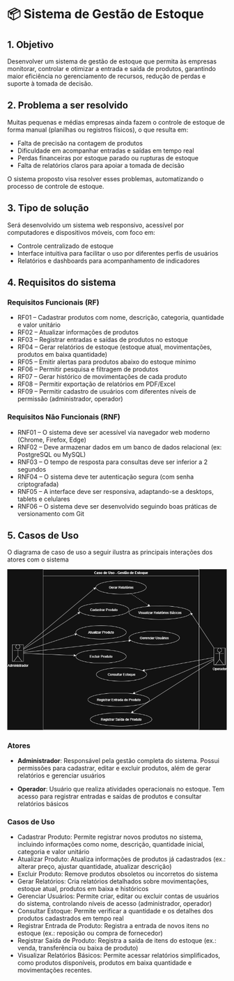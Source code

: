 # 📦 Sistema de Gestão de Estoque

## 1. Objetivo

Desenvolver um sistema de gestão de estoque que permita às empresas monitorar, controlar e otimizar a entrada e saída de produtos, garantindo maior eficiência no gerenciamento de recursos, redução de perdas e suporte à tomada de decisão.

## 2. Problema a ser resolvido

Muitas pequenas e médias empresas ainda fazem o controle de estoque de forma manual (planilhas ou registros físicos), o que resulta em:

- Falta de precisão na contagem de produtos
- Dificuldade em acompanhar entradas e saídas em tempo real
- Perdas financeiras por estoque parado ou rupturas de estoque
- Falta de relatórios claros para apoiar a tomada de decisão

O sistema proposto visa resolver esses problemas, automatizando o processo de controle de estoque.

## 3. Tipo de solução

Será desenvolvido um sistema web responsivo, acessível por computadores e dispositivos móveis, com foco em:

- Controle centralizado de estoque
- Interface intuitiva para facilitar o uso por diferentes perfis de usuários
- Relatórios e dashboards para acompanhamento de indicadores

## 4. Requisitos do sistema
### Requisitos Funcionais (RF)

- RF01 – Cadastrar produtos com nome, descrição, categoria, quantidade e valor unitário
- RF02 – Atualizar informações de produtos
- RF03 – Registrar entradas e saídas de produtos no estoque
- RF04 – Gerar relatórios de estoque (estoque atual, movimentações, produtos em baixa quantidade)
- RF05 – Emitir alertas para produtos abaixo do estoque mínimo
- RF06 – Permitir pesquisa e filtragem de produtos
- RF07 – Gerar histórico de movimentações de cada produto
- RF08 – Permitir exportação de relatórios em PDF/Excel
- RF09 – Permitir cadastro de usuários com diferentes níveis de permissão (administrador, operador)

### Requisitos Não Funcionais (RNF)

- RNF01 – O sistema deve ser acessível via navegador web moderno (Chrome, Firefox, Edge)
- RNF02 – Deve armazenar dados em um banco de dados relacional (ex: PostgreSQL ou MySQL)
- RNF03 – O tempo de resposta para consultas deve ser inferior a 2 segundos
- RNF04 – O sistema deve ter autenticação segura (com senha criptografada)
- RNF05 – A interface deve ser responsiva, adaptando-se a desktops, tablets e celulares
- RNF06 – O sistema deve ser desenvolvido seguindo boas práticas de versionamento com Git

## 5. Casos de Uso

O diagrama de caso de uso a seguir ilustra as principais interações dos atores com o sistema

![Diagrama de Caso de Uso](assets/casos_de_uso.png)

### Atores

- **Administrador**: Responsável pela gestão completa do sistema. Possui permissões para cadastrar, editar e excluir produtos, além de gerar relatórios e gerenciar usuários

- **Operador**: Usuário que realiza atividades operacionais no estoque. Tem acesso para registrar entradas e saídas de produtos e consultar relatórios básicos

### Casos de Uso

- Cadastrar Produto: Permite registrar novos produtos no sistema, incluindo informações como nome, descrição, quantidade inicial, categoria e valor unitário
- Atualizar Produto: Atualiza informações de produtos já cadastrados (ex.: alterar preço, ajustar quantidade, atualizar descrição)
- Excluir Produto: Remove produtos obsoletos ou incorretos do sistema
- Gerar Relatórios: Cria relatórios detalhados sobre movimentações, estoque atual, produtos em baixa e históricos
- Gerenciar Usuários: Permite criar, editar ou excluir contas de usuários do sistema, controlando níveis de acesso (administrador, operador)
- Consultar Estoque: Permite verificar a quantidade e os detalhes dos produtos cadastrados em tempo real
- Registrar Entrada de Produto: Registra a entrada de novos itens no estoque (ex.: reposição ou compra de fornecedor)
- Registrar Saída de Produto: Registra a saída de itens do estoque (ex.: venda, transferência ou baixa de produto)
- Visualizar Relatórios Básicos: Permite acessar relatórios simplificados, como produtos disponíveis, produtos em baixa quantidade e movimentações recentes.
